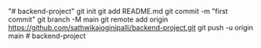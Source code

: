 "# backend-project"  git init git add README.md git commit -m "first commit" git branch -M main git remote add origin https://github.com/sathwikajoginipalli/backend-project.git git push -u origin main 
#   b a c k e n d - p r o j e c t  
 